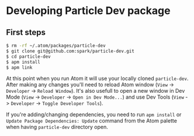 # Developing Particle Dev package

## First steps

```sh
$ rm -rf ~/.atom/packages/particle-dev
$ git clone git@github.com:spark/particle-dev.git
$ cd particle-dev
$ apm install
$ apm link
```

At this point when you run Atom it will use your locally cloned `particle-dev`. After making any changes you'll need to reload Atom window (`View` -> `Developer` -> `Reload Window`). It's also usefull to open a new window in Dev Mode (`View` -> `Developer` -> `Open in Dev Mode...`) and use Dev Tools (`View` -> `Developer` -> `Toggle Developer Tools`).

If you're adding/changing dependencies, you need to run `apm install` or `Update Package Dependencies: Update` command from the Atom palette when having `particle-dev` directory open.
